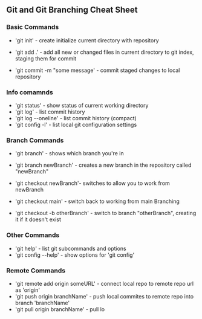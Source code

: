 ## Git and Git Branching Cheat Sheet

### Basic Commands
* 'git init'  - create initialize current directory with repository

* 'git add .' - add all new or changed files in current directory to git index, staging them for commit

* 'git commit -m "some message' - commit staged changes to local repository


### Info comamnds
* 'git status' - show status of current working directory
* 'git log' - list commit history
* 'git log --oneline' - list commit history (compact)
* 'git config -l' - list local git configuration settings

### Branch Commands
* 'git branch' - shows which branch you're in
* 'git branch newBranch' - creates a new branch in the repository called "newBranch"
* 'git checkout newBranch'- switches to allow you to work from newBranch
* 'git checkout main' -  switch back to working from main Branching

* 'git checkout -b otherBranch' - switch to branch "otherBranch", creating it if it doesn't exist

### Other Commands
* 'git help' - list git subcommands and options
* 'git config --help' - show options for 'git config'


### Remote Commands
* 'git remote add origin someURL' - connect local repo to remote repo url as 'origin'
* 'git push origin branchName' - push local commites to remote repo into branch 'branchName'
* 'git pull origin branchName' - pull lo
